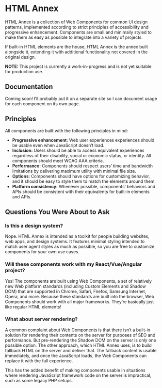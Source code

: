 # HTML Annex

HTML Annex is a collection of Web Components for common UI design patterns,
implemented according to strict principles of accessibility and progressive
enhancement. Components are small and minimally styled to make them as easy as
possible to integrate into a variety of projects.

If built-in HTML elements are the house, HTML Annex is the annex built alongside
it, extending it with additional functionality not covered in the original design.

**NOTE:** This project is currently a work-in-progress and is not yet suitable
for production use.

## Documentation

Coming soon! I’ll probably put it on a separate site so I can document usage for
each component on its own page.

## Principles

All components are built with the following principles in mind:
* **Progressive enhancement:** Web user experiences experiences should be usable even when JavaScript doesn’t
  load.
* **Inclusion:** Users should be able to access equivalent experiences
  regardless of their disability, social or economic status, or identity. All
  components should meet WCAG AAA criteria.
* **Performance:** Components should respect users’ time and bandwidth limitations by
  delivering maximum utility with minimal file size.
* **Options**: Components should have options for customizing behavior, and it
  should be easy to style them to match the elements around them.
* **Platform consistency:** Whenever possible, components’ behaviors and APIs
  should be consistent with their equivalents for built-in elements and APIs.

## Questions You Were About to Ask

### Is this a design system?

Nope. HTML Annex is intended as a toolkit for people building websites, web
apps, and design systems. It features minimal styling intended to match user
agent styles as much as possible, so you are free to customize components for your own use cases.

### Will these components work with my React/Vue/Angular project?

Yes! The components are built using Web Components, a set of relatively new Web
platform standards (including Custom Elements and Shadow DOM) that are supported
in Chrome, Safari, Firefox, Samsung Internet, Opera, and more. Because these
standards are built into the browser, Web Components should work with all major
frameworks. They’re basically just like regular HTML elements!

### What about server rendering?

A common complaint about Web Components is that there isn’t a built-in solution
for rendering their contents on the server for purposes of SEO and performance.
But pre-rendering the Shadow DOM on the server is only one possible option. The
other approach, which HTML Annex uses, is to build fallback HTML on the server
and deliver that. The fallback content is usable immediately, and once the
JavaScript loads, the Web Components can replace it with the full experience.

This has the added benefit of making components usable in situations where
rendering JavaScript framework code on the server is impractical, such as some
legacy PHP setups.

